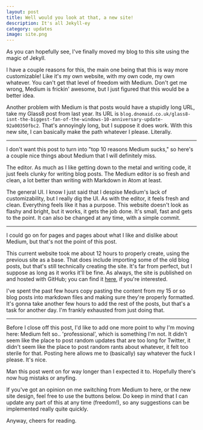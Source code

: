 ```yaml
---
layout: post
title: Well would you look at that, a new site!
description: It's all Jekyll-ey
category: updates
image: site.png
---
```


As you can hopefully see, I've finally moved my blog to this site using the magic of Jekyll.

I have a couple reasons for this, the main one being that this is way more customizable! Like it's my own website, with my own code, my own whatever. You can't get that level of freedom with Medium. Don't get me wrong, Medium is frickin' awesome, but I just figured that this would be a better idea.

Another problem with Medium is that posts would have a stupidly long URL, take my Glass8 post from last year. Its URL is `blog.dnomaid.co.uk/glass8-isnt-the-biggest-fan-of-the-windows-10-anniversary-update-92a00350fbc2`. That's annoyingly long, but I suppose it does work. With this new site, I can basically make the path whatever I please. Literally.

---

I don't want this post to turn into "top 10 reasons Medium sucks," so here's a couple nice things about Medium that I will definitely miss.

The editor.
As much as I like getting down to the metal and writing code, it just feels clunky for writing blog posts. The Medium editor is so fresh and clean, a lot better than writing with Markdown in Atom at least.

The general UI.
I know I just said that I despise Medium's lack of customizability, but I really dig the UI. As with the editor, it feels fresh and clean. Everything feels like it has a purpose. This website doesn't look as flashy and bright, but it works, it gets the job done. It's small, fast and gets to the point. It can also be changed at any time, with a simple commit.

---

I could go on for pages and pages about what I like and dislike about Medium, but that's not the point of this post.

This current website took me about 12 hours to properly create, using the previous site as a base. That does include importing some of the old blog posts, but that's still technically creating the site. It's far from perfect, but I suppose as long as it works it'll be fine. As always, the site is published on and hosted with GitHub; you can find it [here](https://github.com/mrdnomaid/mrdnomaid.github.io), if you're interested.

I've spent the past few hours copy pasting the content from my 15 or so blog posts into markdown files and making sure they're properly formatted. It's gonna take another few hours to add the rest of the posts, but that's a task for another day. I'm frankly exhausted from just doing that.


---

Before I close off this post, I'd like to add one more point to why I'm moving here: Medium felt so.. 'professional', which is something I'm not. It didn't seem like the place to post random updates that are too long for Twitter, it didn't seem like the place to post random rants about whatever, it felt too sterile for that. Posting here allows me to (basically) say whatever the fuck I please. It's nice.

Man this post went on for way longer than I expected it to. Hopefully there's now hug mistaks or anyfing.

If you've got an opinion on me switching from Medium to here, or the new site design, feel free to use the buttons below.
Do keep in mind that I can update any part of this at any time (freedom!), so any suggestions can be implemented really quite quickly.

Anyway, cheers for reading.
